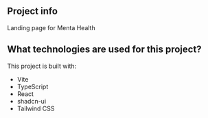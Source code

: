 
## Project info
Landing page for Menta Health

## What technologies are used for this project?

This project is built with:

- Vite
- TypeScript
- React
- shadcn-ui
- Tailwind CSS

